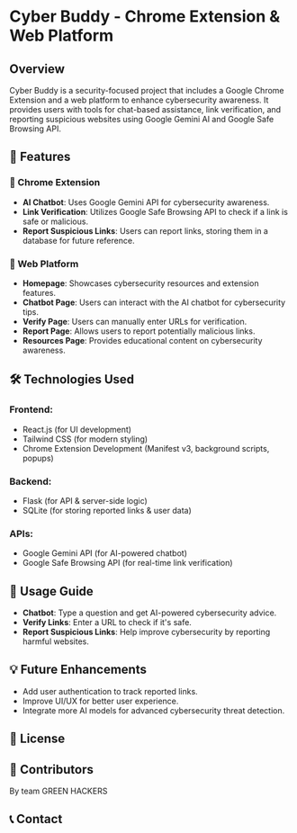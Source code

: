 # Cyber Buddy - Chrome Extension & Web Platform

## Overview
Cyber Buddy is a security-focused project that includes a Google Chrome Extension and a web platform to enhance cybersecurity awareness. It provides users with tools for chat-based assistance, link verification, and reporting suspicious websites using Google Gemini AI and Google Safe Browsing API.

## 🚀 Features

### 🔹 Chrome Extension
- **AI Chatbot**: Uses Google Gemini API for cybersecurity awareness.
- **Link Verification**: Utilizes Google Safe Browsing API to check if a link is safe or malicious.
- **Report Suspicious Links**: Users can report links, storing them in a database for future reference.

### 🔹 Web Platform
- **Homepage**: Showcases cybersecurity resources and extension features.
- **Chatbot Page**: Users can interact with the AI chatbot for cybersecurity tips.
- **Verify Page**: Users can manually enter URLs for verification.
- **Report Page**: Allows users to report potentially malicious links.
- **Resources Page**: Provides educational content on cybersecurity awareness.

## 🛠 Technologies Used

### Frontend:
- React.js (for UI development)
- Tailwind CSS (for modern styling)
- Chrome Extension Development (Manifest v3, background scripts, popups)

### Backend:
- Flask (for API & server-side logic)
- SQLite (for storing reported links & user data)

### APIs:
- Google Gemini API (for AI-powered chatbot)
- Google Safe Browsing API (for real-time link verification)

## 📌 Usage Guide
- **Chatbot**: Type a question and get AI-powered cybersecurity advice.
- **Verify Links**: Enter a URL to check if it's safe.
- **Report Suspicious Links**: Help improve cybersecurity by reporting harmful websites.

## 💡 Future Enhancements
- Add user authentication to track reported links.
- Improve UI/UX for better user experience.
- Integrate more AI models for advanced cybersecurity threat detection.

## 📄 License

## 👥 Contributors
By team GREEN HACKERS

## 📞 Contact

